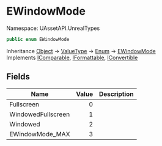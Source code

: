 # EWindowMode

Namespace: UAssetAPI.UnrealTypes

```csharp
public enum EWindowMode
```

Inheritance [Object](https://docs.microsoft.com/en-us/dotnet/api/system.object) → [ValueType](https://docs.microsoft.com/en-us/dotnet/api/system.valuetype) → [Enum](https://docs.microsoft.com/en-us/dotnet/api/system.enum) → [EWindowMode](./uassetapi.unrealtypes.ewindowmode.md)<br>
Implements [IComparable](https://docs.microsoft.com/en-us/dotnet/api/system.icomparable), [IFormattable](https://docs.microsoft.com/en-us/dotnet/api/system.iformattable), [IConvertible](https://docs.microsoft.com/en-us/dotnet/api/system.iconvertible)

## Fields

| Name | Value | Description |
| --- | --: | --- |
| Fullscreen | 0 |  |
| WindowedFullscreen | 1 |  |
| Windowed | 2 |  |
| EWindowMode_MAX | 3 |  |
